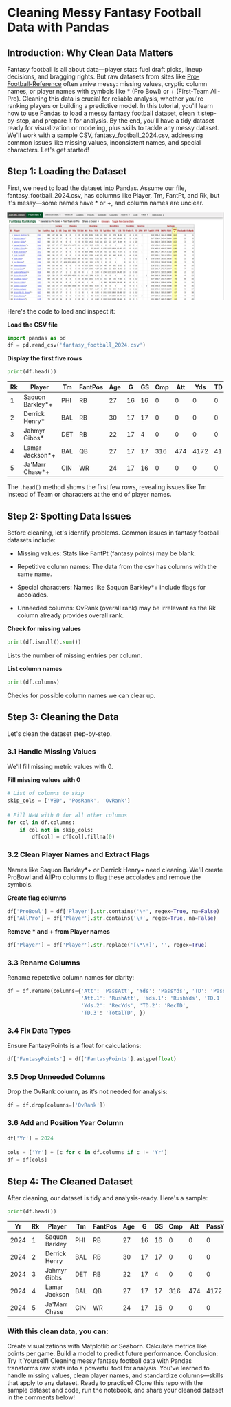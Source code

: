 # Cleaning Messy Fantasy Football Data with Pandas
## Introduction: Why Clean Data Matters
Fantasy football is all about data—player stats fuel draft picks, lineup decisions, and bragging rights. But raw datasets from sites like [Pro-Football-Reference](https://www.pro-football-reference.com/years/2024/fantasy.htm) often arrive messy: missing values, cryptic column names, or player names with symbols like * (Pro Bowl) or + (First-Team All-Pro). Cleaning this data is crucial for reliable analysis, whether you're ranking players or building a predictive model. In this tutorial, you'll learn how to use Pandas to load a messy fantasy football dataset, clean it step-by-step, and prepare it for analysis. By the end, you'll have a tidy dataset ready for visualization or modeling, plus skills to tackle any messy dataset.
We'll work with a sample CSV, fantasy_football_2024.csv, addressing common issues like missing values, inconsistent names, and special characters. Let's get started!
## Step 1: Loading the Dataset
First, we need to load the dataset into Pandas. Assume our file, fantasy_football_2024.csv, has columns like Player, Tm, FantPt, and Rk, but it's messy—some names have * or +, and column names are unclear.

![Pro Football Reference Table](../images/2024fantasytable.png)


Here's the code to load and inspect it:

**Load the CSV file**
```python
import pandas as pd
df = pd.read_csv('fantasy_football_2024.csv')
```

**Display the first five rows**
```python
print(df.head())
```

| Rk | Player           | Tm  | FantPos | Age | G  | GS | Cmp | Att | Yds  | TD | Int | Att | Yds  | Y/A  | TD | Tgt | Rec | Yds  | Y/R  | TD | Fmb | FL | TD | 2PM | 2PP | FantPt | PPR   | DKPt  | FDPt  | VBD | PosRank | OvRank |
|----|-----------------|-----|---------|-----|----|----|-----|-----|------|----|-----|-----|------|------|----|-----|-----|------|------|----|-----|----|----|-----|-----|--------|-------|-------|-------|-----|---------|--------|
| 1  | Saquon Barkley*+ | PHI | RB      | 27  | 16 | 16 | 0   | 0   | 0    | 0  | 0   | 345 | 2005 | 5.81 | 13 | 43  | 33  | 278  | 8.42 | 2  | 2   | 1  | 15 | 3   |     | 322    | 355.3 | 362.3 | 338.8 | 163 | 1       | 1      |
| 2  | Derrick Henry*  | BAL | RB      | 30  | 17 | 17 | 0   | 0   | 0    | 0  | 0   | 325 | 1921 | 5.91 | 16 | 22  | 19  | 193  | 10.16| 2  | 3   | 1  | 18 |     |     | 317    | 336.4 | 343.4 | 326.9 | 159 | 2       | 2      |
| 3  | Jahmyr Gibbs*   | DET | RB      | 22  | 17 | 4  | 0   | 0   | 0    | 0  | 0   | 250 | 1412 | 5.65 | 16 | 63  | 52  | 517  | 9.94 | 4  | 1   | 1  | 20 |     |     | 311    | 362.9 | 369.9 | 336.9 | 153 | 3       | 3      |
| 4  | Lamar Jackson*+ | BAL | QB      | 27  | 17 | 17 | 316 | 474 | 4172 | 41 | 4   | 139 | 915  | 6.58 | 4  | 0   | 0   | 0    |      | 0  | 10  | 5  | 4  | 1   |     | 430    | 430.4 | 445.4 | 434.4 | 140 | 1       | 4      |
| 5  | Ja'Marr Chase*+ | CIN | WR      | 24  | 17 | 16 | 0   | 0   | 0    | 0  | 0   | 3   | 32   | 10.67| 0  | 175 | 127 | 1708 | 13.45| 17 | 0   | 0  | 17 |     |     | 276    | 403   | 406   | 339.5 | 138 | 1       | 5      |


The `.head()` method shows the first few rows, revealing issues like Tm instead of Team or characters at the end of player names.
## Step 2: Spotting Data Issues
Before cleaning, let's identify problems. Common issues in fantasy football datasets include:

- Missing values: Stats like FantPt (fantasy points) may be blank.

- Repetitive column names: The data from the csv has columns with the same name.

- Special characters: Names like Saquon Barkley*+ include flags for accolades.

- Unneeded columns: OvRank (overall rank) may be irrelevant as the Rk column already provides overall rank.



**Check for missing values**
```python
print(df.isnull().sum())
```

Lists the number of missing entries per column.

**List column names**
```python
print(df.columns)
```

Checks for possible column names we can clear up.

## Step 3: Cleaning the Data
Let's clean the dataset step-by-step.

### 3.1 Handle Missing Values

We'll fill missing metric values with 0.

**Fill missing values with 0**
```python
# List of columns to skip
skip_cols = ['VBD', 'PosRank', 'OvRank']

# Fill NaN with 0 for all other columns
for col in df.columns:
    if col not in skip_cols:
        df[col] = df[col].fillna(0)
```

### 3.2 Clean Player Names and Extract Flags
Names like Saquon Barkley*+ or Derrick Henry+ need cleaning. We'll create ProBowl and AllPro columns to flag these accolades and remove the symbols.


**Create flag columns**
```python
df['ProBowl'] = df['Player'].str.contains('\*', regex=True, na=False)
df['AllPro'] = df['Player'].str.contains('\+', regex=True, na=False)
```

**Remove * and + from Player names**
```python
df['Player'] = df['Player'].str.replace('[\*\+]', '', regex=True)
```

### 3.3 Rename Columns
Rename repetetive column names for clarity:
```python
df = df.rename(columns={'Att': 'PassAtt', 'Yds': 'PassYds', 'TD': 'PassTD',
                        'Att.1': 'RushAtt', 'Yds.1': 'RushYds', 'TD.1': 'RushTD',
                        'Yds.2': 'RecYds', 'TD.2': 'RecTD',
                        'TD.3': 'TotalTD', })
```

### 3.4 Fix Data Types
Ensure FantasyPoints is a float for calculations:
```python
df['FantasyPoints'] = df['FantasyPoints'].astype(float)
```

### 3.5 Drop Unneeded Columns
Drop the OvRank column, as it’s not needed for analysis:
```python
df = df.drop(columns=['OvRank'])
```

### 3.6 Add and Position Year Column
```python
df['Yr'] = 2024

cols = ['Yr'] + [c for c in df.columns if c != 'Yr']
df = df[cols]

```

## Step 4: The Cleaned Dataset
After cleaning, our dataset is tidy and analysis-ready. Here's a sample:

```python
print(df.head())
```

| Yr  | Rk | Player           | Tm  | FantPos | Age | G  | GS | Cmp | Att | PassYds | PassTD | Int | RushAtt | RushYds | Y/A | Rush_TD | Tgt | Rec | Rec_Yds | Y/R | Rec_TD | Fmb | FL | TotalTD | 2PM | 2PP | FantPt | PPR   | DKPt  | FDPt  | VBD | PosRank | ProBowl | AllPro |
|-----|----|-----------------|-----|---------|-----|----|----|-----|-----|----------|---------|-----|----------|----------|-----|---------|-----|-----|---------|-----|--------|-----|----|---------|-----|-----|--------|-------|-------|-------|-----|---------|---------|--------|
| 2024 | 1  | Saquon Barkley | PHI | RB      | 27  | 16 | 16 | 0   | 0   | 0        | 0       | 0   | 345      | 2005     | 5.81 | 13      | 43  | 33  | 278     | 8.42 | 2      | 2   | 1  | 15      | 3   | 0   | 322    | 355.3 | 362.3 | 338.8 | 163 | 1       | True    | True   |
| 2024 | 2  | Derrick Henry  | BAL | RB      | 30  | 17 | 17 | 0   | 0   | 0        | 0       | 0   | 325      | 1921     | 5.91 | 16      | 22  | 19  | 193     | 10.16| 2      | 3   | 1  | 18      | 0   | 0   | 317    | 336.4 | 343.4 | 326.9 | 159 | 2       | True    | False  |
| 2024 | 3  | Jahmyr Gibbs   | DET | RB      | 22  | 17 | 4  | 0   | 0   | 0        | 0       | 0   | 250      | 1412     | 5.65 | 16      | 63  | 52  | 517     | 9.94 | 4      | 1   | 1  | 20      | 0   | 0   | 311    | 362.9 | 369.9 | 336.9 | 153 | 3       | True    | False  |
| 2024 | 4  | Lamar Jackson | BAL | QB      | 27  | 17 | 17 | 316 | 474 | 4172     | 41      | 4   | 139      | 915      | 6.58 | 4       | 0   | 0   | 0       | 0    | 0      | 10  | 5  | 4       | 1   | 0   | 430    | 430.4 | 445.4 | 434.4 | 140 | 1       | True    | True   |
| 2024 | 5  | Ja'Marr Chase | CIN | WR      | 24  | 17 | 16 | 0   | 0   | 0        | 0       | 0   | 3        | 32       | 10.67| 0       | 175 | 127 | 1708    | 13.45| 17     | 0   | 0  | 17      | 0   | 0   | 276    | 403   | 406   | 339.5 | 138 | 1       | True    | True   |



### With this clean data, you can:
Create visualizations with Matplotlib or Seaborn.
Calculate metrics like points per game.
Build a model to predict future performance.
Conclusion: Try It Yourself!
Cleaning messy fantasy football data with Pandas transforms raw stats into a powerful tool for analysis. You've learned to handle missing values, clean player names, and standardize columns—skills that apply to any dataset. Ready to practice? Clone this repo with the sample dataset and code, run the notebook, and share your cleaned dataset in the comments below!
